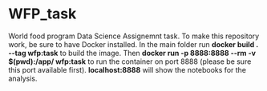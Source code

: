 # WFP_task

World food program Data Science Assignemnt task. To make this repository work, be sure to have Docker installed. In the main folder run **docker build . --tag wfp:task** to build the image.
Then **docker run -p 8888:8888 --rm -v $(pwd):/app/ wfp:task** to run the container on port 8888 (please be sure this port available first). **localhost:8888** will show the notebooks for the analysis.